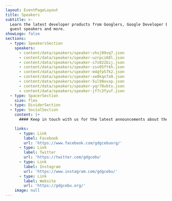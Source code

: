 ```yaml
---
layout: EventPageLayout
title: Speakers
subtitle: >-
  Learn the latest developer products from Googlers, Google Developer Experts,
  guest speakers and more.
showLogo: false
sections:
  - type: SpeakersSection
    speakers:
      - content/data/speakers/speaker-vhxj09vq7.json
      - content/data/speakers/speaker-uzrpci68l.json
      - content/data/speakers/speaker-s7s022bij.json
      - content/data/speakers/speaker-zsv05ftkh.json
      - content/data/speakers/speaker-m4qfp57k2.json
      - content/data/speakers/speaker-xe8kqn7a9.json
      - content/data/speakers/speaker-5ul98ovxp.json
      - content/data/speakers/speaker-yqr78vbtx.json
      - content/data/speakers/speaker-jf7c3fyuf.json
  - type: SpacerSection
    size: flex
  - type: DividerSection
  - type: SocialSection
    content: |+
      #### Keep in touch with us for the latest announcements about the event.

    links:
      - type: Link
        label: Facebook
        url: 'https://www.facebook.com/gdgcebuorg/'
      - type: Link
        label: Twitter
        url: 'https://twitter.com/gdgcebu'
      - type: Link
        label: Instagram
        url: 'https://www.instagram.com/gdgcebu/'
      - type: Link
        label: Website
        url: 'https://gdgcebu.org/'
    image: null
---
```

